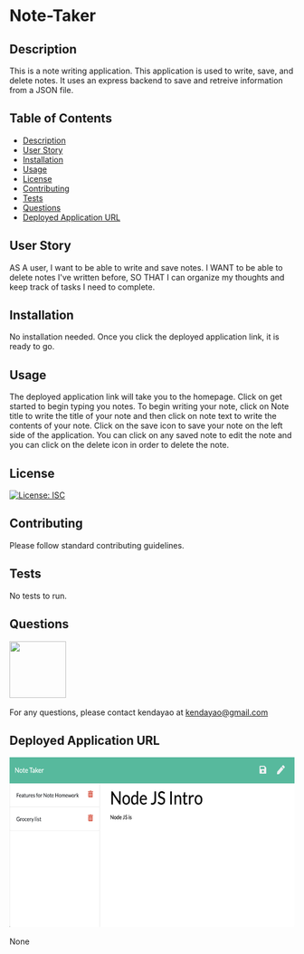 # Note-Taker



## Description


This is a note writing application. This application is used to write, save, and delete notes. It uses an express backend to save and retreive information from a JSON file.


## Table of Contents

* [Description](#description)
* [User Story](#user-story)
* [Installation](#installation)
* [Usage](#usage)
* [License](#license)
* [Contributing](#contributing)
* [Tests](#tests)
* [Questions](#questions)
* [Deployed Application URL](#deployed-application-URL)



## User Story


AS A user, I want to be able to write and save notes. I WANT to be able to delete notes I've written before, SO THAT I can organize my thoughts and keep track of tasks I need to complete.


## Installation


No installation needed. Once you click the deployed application link, it is ready to go.


## Usage


The deployed application link will take you to the homepage. Click on get started to begin typing you notes. To begin writing your note, click on Note title to write the title of your note and then click on note text to write the contents of your note. Click on the save icon to save your note on the left side of the application. You can click on any saved note to edit the note and you can click on the delete icon in order to delete the note.


## License


[![License: ISC](https://img.shields.io/badge/License-ISC-blue.svg)](https://opensource.org/licenses/ISC)


## Contributing


Please follow standard contributing guidelines.


## Tests


No tests to run.


## Questions

<img src="https://avatars3.githubusercontent.com/u/62568395?v=4" width="100" height="100">

For any questions, please contact kendayao at kendayao@gmail.com

## Deployed Application URL

<img src="public/assets/images/notetakerapp.png" width="600" height="300">

None
